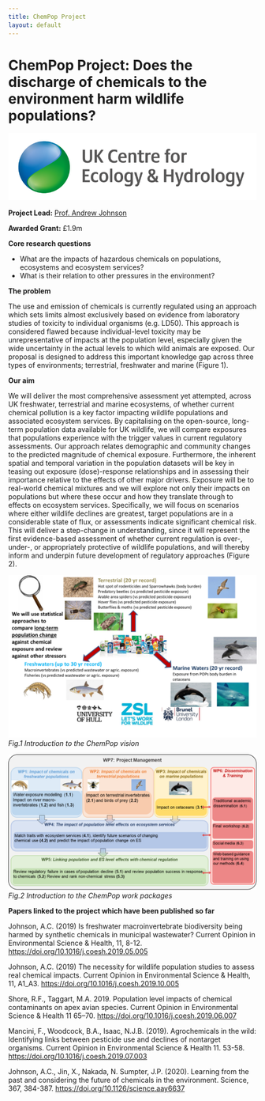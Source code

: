 ```yaml
---
title: ChemPop Project
layout: default
---
```


# ChemPop Project: Does the discharge of chemicals to the environment harm wildlife populations? 

![](/assets/img//ceh-logo.png)

**Project Lead:** [Prof. Andrew Johnson](https://www.ceh.ac.uk/staff/andrew-johnson)

**Awarded Grant:** £1.9m

**Core research questions**

+ What are the impacts of hazardous chemicals on populations, ecosystems and ecosystem services?
+ What is their relation to other pressures in the environment?

**The problem** 

The use and emission of chemicals is currently regulated using an approach which sets limits almost exclusively based on evidence from laboratory studies of toxicity to individual organisms (e.g. LD50). This approach is considered flawed because individual-level toxicity may be unrepresentative of impacts at the population level, especially given the wide uncertainty in the actual levels to which wild animals are exposed. Our proposal is designed to address this important knowledge gap across three types of environments; terrestrial, freshwater and marine (Figure 1). 

**Our aim** 

We will deliver the most comprehensive assessment yet attempted, across UK freshwater, terrestrial and marine ecosystems, of whether current chemical pollution is a key factor impacting wildlife populations and associated ecosystem services. By capitalising on the open-source, long-term population data available for UK wildlife, we will compare exposures that populations experience with the trigger values in current regulatory assessments. Our approach relates demographic and community changes to the predicted magnitude of chemical exposure. Furthermore, the inherent spatial and temporal variation in the population datasets will be key in teasing out exposure (dose)-response relationships and in assessing their importance relative to the effects of other major drivers. Exposure will be to real-world chemical mixtures and we will explore not only their impacts on populations but where these occur and how they translate through to effects on ecosystem services. Specifically, we will focus on scenarios where either wildlife declines are greatest, target populations are in a considerable state of flux, or assessments indicate significant chemical risk. This will deliver a step-change in understanding, since it will represent the first evidence-based assessment of whether current regulation is over-, under-, or appropriately protective of wildlife populations, and will thereby inform and underpin future development of regulatory approaches (Figure 2).



![](/assets/img/ChemPopFig1.png)
*Fig.1 Introduction to the ChemPop vision*



![](/assets/img/ChemPopFig2.png)
*Fig.2 Introduction to the ChemPop work packages*



**Papers linked to the project which have been published so far**

Johnson, A.C. (2019) Is freshwater macroinvertebrate biodiversity being harmed by synthetic chemicals in municipal wastewater?  Current Opinion in Environmental Science & Health, 11, 8-12. https://doi.org/10.1016/j.coesh.2019.05.005

Johnson, A.C. (2019) The necessity for wildlife population studies to assess real chemical impacts. Current Opinion in Environmental Science & Health, 11, A1_A3.    https://doi.org/10.1016/j.coesh.2019.10.005

Shore, R.F., Taggart, M.A. 2019. Population level impacts of chemical contaminants on apex avian species. Current Opinion in Environmental Science & Health 11 65–70. https://doi.org/10.1016/j.coesh.2019.06.007

Mancini, F., Woodcock, B.A., Isaac, N.J.B. (2019).  Agrochemicals in the wild: Identifying links between pesticide use and declines of nontarget organisms. Current Opinion in Environmental Science & Health 11. 53-58. https://doi.org/10.1016/j.coesh.2019.07.003

Johnson, A.C., Jin, X., Nakada, N. Sumpter, J.P. (2020).  Learning from the past and considering the future of chemicals in the environment.  Science, 367, 384-387.
https://doi.org/10.1126/science.aay6637
